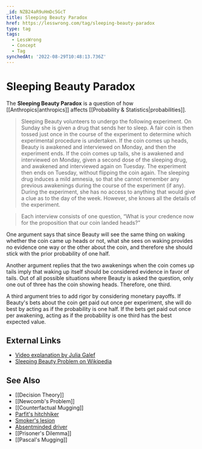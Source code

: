 ```yaml
---
_id: NZB24aR9uHmDc5GcT
title: Sleeping Beauty Paradox
href: https://lesswrong.com/tag/sleeping-beauty-paradox
type: tag
tags:
  - LessWrong
  - Concept
  - Tag
synchedAt: '2022-08-29T10:48:13.736Z'
---
```

# Sleeping Beauty Paradox

The **Sleeping Beauty Paradox** is a question of how [[Anthropics|anthropics]] affects [[Probability & Statistics|probabilities]].

> Sleeping Beauty volunteers to undergo the following experiment. On Sunday she is given a drug that sends her to sleep. A fair coin is then tossed just once in the course of the experiment to determine which experimental procedure is undertaken. If the coin comes up heads, Beauty is awakened and interviewed on Monday, and then the experiment ends. If the coin comes up tails, she is awakened and interviewed on Monday, given a second dose of the sleeping drug, and awakened and interviewed again on Tuesday. The experiment then ends on Tuesday, without flipping the coin again. The sleeping drug induces a mild amnesia, so that she cannot remember any previous awakenings during the course of the experiment (if any). During the experiment, she has no access to anything that would give a clue as to the day of the week. However, she knows all the details of the experiment.

> Each interview consists of one question, “What is your credence now for the proposition that our coin landed heads?”

One argument says that since Beauty will see the same thing on waking whether the coin came up heads or not, what she sees on waking provides no evidence one way or the other about the coin, and therefore she should stick with the prior probability of one half.

Another argument replies that the two awakenings when the coin comes up tails imply that waking up itself should be considered evidence in favor of tails. Out of all possible situations where Beauty is asked the question, only one out of three has the coin showing heads. Therefore, one third.

A third argument tries to add rigor by considering monetary payoffs. If Beauty's bets about the coin get paid out once per experiment, she will do best by acting as if the probability is one half. If the bets get paid out once per awakening, acting as if the probability is one third has the best expected value.

## External Links

- [Video explanation by Julia Galef](https://www.youtube.com/watch?v=zL52lG6aNIY)
- [Sleeping Beauty Problem on Wikipedia](https://en.wikipedia.org/wiki/Sleeping_Beauty_problem)

## See Also

- [[Decision Theory]]
- [[Newcomb's Problem]]
- [[Counterfactual Mugging]]
- [Parfit's hitchhiker](https://wiki.lesswrong.com/wiki/Parfit%27s_hitchhiker)
- [Smoker's lesion](https://wiki.lesswrong.com/wiki/Smoker%27s_lesion)
- [Absentminded driver](https://wiki.lesswrong.com/wiki/Absentminded_driver)
- [[Prisoner's Dilemma]]
- [[Pascal's Mugging]]
